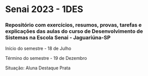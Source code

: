 # Senai 2023 - 1DES

### Repositório com exercícios, resumos, provas, tarefas e explicações das aulas do curso de Desenvolvimento de Sistemas na Escola Senai - Jaguariúna-SP

Início do semestre - 18 de Julho

Término do semestre - 19 de Dezembro

Situação: Aluna Destaque Prata

